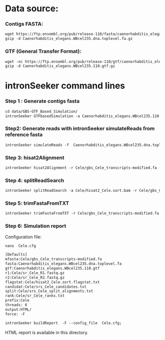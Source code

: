 Data source:
============

### Contigs FASTA: 

```diff
wget https://ftp.ensembl.org/pub/release-110/fasta/caenorhabditis_elegans/dna/Caenorhabditis_elegans.WBcel235.dna.toplevel.fa.gz
gzip -d Caenorhabditis_elegans.WBcel235.dna.toplevel.fa.gz
```

### GTF (General Transfer Format):


```diff
wget -nc https://ftp.ensembl.org/pub/release-110/gtf/caenorhabditis_elegans/Caenorhabditis_elegans.WBcel235.110.gtf.gz
gzip -d Caenorhabditis_elegans.WBcel235.110.gtf.gz

```

intronSeeker command lines
============================

### Step 1 : Generate contigs fasta

```diff
cd data/GBS-GTF_Based_Simulation/
intronSeeker GTFbasedSimulation -a Caenorhabditis_elegans.WBcel235.110.gtf -r Caenorhabditis_elegans.WBcel235.dna.toplevel.fa -p Cele -o Cele
```

### Step2: Generate reads with intronSeeker simulateReads from reference fasta

```diff
intronSeeker simulateReads -f  Caenorhabditis_elegans.WBcel235.dna.toplevel.fa -c ../../../config/grinder_GBS.cfg -p Cele -o Cele
```

### Step 3: hisat2Alignment

```diff
intronSeeker hisat2Alignment -r Cele/gbs_Cele_transcripts-modified.fa -1 Cele/sr_Cele_R1.fastq.gz -2 Cele/sr_Cele_R2.fastq.gz -o Cele -p Cele

```

### Step 4: splitReadSearch

```diff
intronSeeker splitReadSearch -a Cele/hisat2_Cele.sort.bam -r Cele/gbs_Cele_transcripts-modified.fa -o Cele -p Cele

```

### Step 5: trimFastaFromTXT

```diff
intronSeeker trimFastaFromTXT -r Cele/gbs_Cele_transcripts-modified.fa -c Cele/srs_Cele_candidates.txt -o Cele/HISAT2_trim/ -p Cele
```

### Step 6: Simulation report


Configuration file:

```diff
nano  Cele.cfg
```


```diff
[Defaults]
mfasta:Cele/gbs_Cele_transcripts-modified.fa
fasta:Caenorhabditis_elegans.WBcel235.dna.toplevel.fa
gtf:Caenorhabditis_elegans.WBcel235.110.gtf
r1:Cele/sr_Cele_R1.fastq.gz
r2:Cele/sr_Cele_R2.fastq.gz
flagstat:Cele/hisat2_Cele.sort.flagstat.txt
candidat:Cele/srs_Cele_candidates.txt
split:Cele/srs_Cele_split_alignments.txt
rank:Cele/sr_Cele_ranks.txt
prefix:Cele
threads: 6                
output:HTML/
force: -F
```


```diff
intronSeeker buildReport  -F --config_file  Cele.cfg;
```

HTML report is available in this directory.

